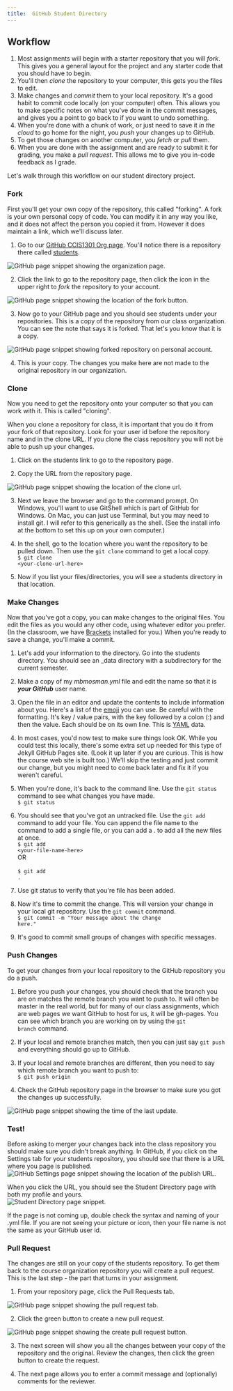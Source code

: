 ```yaml
---
title:  GitHub Student Directory
---
```

## Workflow

1. Most assignments will begin with a starter repository that you will *fork*.  This gives you a general layout for the project and any starter code that you should have to begin.  
2. You'll then *clone* the repository to your computer, this gets you the files to edit.
3. Make changes and *commit* them to your local repository.  It's a good habit to commit code locally (on your computer) often.  This allows you to make specific notes on what you've done in the commit messages, and gives you a point to go back to if you want to undo something.  
4. When you're done with a chunk of work, or just need to save it *in the cloud* to go home for the night, you *push* your changes up to GitHub.  
5. To get those changes on another computer, you *fetch* or *pull* them.  
6. When you are done with the assignment and are ready to submit it for grading, you make a *pull request*.  This allows me to give you in-code feedback as I  grade.  

Let's walk through this workflow on our student directory project.  

### Fork
First you'll get your own copy of the repository, this called "forking". A fork is your own personal copy of code.  You can modify it in any way you like, and it does not affect the person you copied it from.  However it does maintain a link, which we'll discuss later.

1. Go to our [GitHub CCIS1301 Org page](https://github.com/htc-ccis1301).  You'll notice there is a repository there called [students](https://github.com/htc-ccis1301/students).  
  <img src="../assets/images/s1/github_org_students.jpg" alt="GitHub page snippet showing the organization page.">

2. Click the link to go to the repository page, then click the icon in the upper right to *fork* the repository to your account.  
  <img src="../assets/images/s1/github_fork.jpg" alt="GitHub page snippet showing the location of the fork button.">

3. Now go to your GitHub page and you should see students under your repositories.  This is a copy of the repository from our class organization.  You can see the note that says it is forked.  That let's you know that it is a copy.
  <img src="../assets/images/s1/github_forked_students.jpg" alt="GitHub page snippet showing forked repository on personal account.">

4. This is *your* copy.  The changes you make here are not made to the original repository in our organization.  


### Clone
Now you need to get the repository onto your computer so that you can work with it.  This is called "cloning".  

<div class="alert alert-danger" role="alert">
When you clone a repository for class, it is important that you do it from your fork of that repository. Look for your user id before the repository name and in the clone URL. If you clone the class repository you will not be able to push up your changes.
</div>

1. Click on the students link to go to the repository page.

2. Copy the URL from the repository page.  
  <img src="../assets/images/s1/github_clone_url.png" alt="GitHub page snippet showing the location of the clone url.">

3. Next we leave the browser and go to the command prompt.  On Windows, you'll want to use  GitShell which is part of GitHub for Windows.  On Mac, you can just use Terminal, but you may need to install git.  I will refer to this generically as the shell.  (See the install info at the bottom to set this up on your own computer.)

4. In the shell, go to the location where you want the repository to be pulled down.  Then use the <code>git clone</code> command to get a local copy.<br><code>$ git clone &lt;your-clone-url-here&gt;</code>

5. Now if you list your files/directories, you will see a students directory in that location.


###  Make Changes
Now that you've got a copy, you can make changes to the original files.  You edit the files as you would any other code, using whatever editor you prefer.  (In the classroom, we have [Brackets](http://brackets.io/) installed for you.)  When you're ready to save a change, you'll make a commit.

1. Let's add your information to the directory.  Go into the students directory.  You should see an _data directory with a subdirectory for the current semester.  

2. Make a copy of my *mbmosman.yml* file and edit the name so that it is __*your GitHub*__ user name.

3. Open the file in an editor and update the contents to include information about you.  Here's a list of the [emoji](http://www.emoji-cheat-sheet.com/) you can use.  Be careful with the formatting.  It's key / value pairs, with the key followed by a colon (:) and then the value.  Each should be on its own line.  This is [YAML](http://www.yaml.org/start.html) data.

4. In most cases, you'd now test to make sure things look OK.  While you could test this locally, there's some extra set up needed for this type of Jekyll GitHub Pages site.  (Look it up later if you are curious.  This is how the course web site is built too.)  We'll skip the testing and just commit our change, but you might need to come back later and fix it if you weren't careful.

5. When you're done, it's back to the command line.  Use the <code>git status</code> command to see what changes you have made.<br><code>$ git status</code>

5. You should see that you've got an untracked file.  Use the <code>git add</code> command to add your file.  You can append the file name to the command to add a single file, or you can add a . to add all the new files at once.<br><code>$ git add &lt;your-file-name-here&gt;</code><br>OR<br><br><code>$ git add .</code>

6. Use git status to verify that you're file has been added.  

7. Now it's time to commit the change.  This will version your change in your local git repository.  Use the <code>git commit</code> command.<br><code>$ git commit -m "Your message about the change here."</code>

8.  It's good to commit small groups of changes with specific messages.

### Push Changes
To get your changes from your local repository to the GitHub repository you do a push.

1. Before you push your changes, you should check that the branch you are on matches the remote branch you want to push to. It will often be master in the real world, but for many of our class assignments, which are web pages we want GitHub to host for us, it will be gh-pages.  You can see which branch you are working on by using the <code>git branch</code> command.

2. If your local and remote branches match, then you can just say <code>git push</code> and everything should go up to GitHub.

3. If your local and remote branches are different, then you need to say which remote branch you want to push to:<br><code>$ git push origin <remote-branch-here></code>

4.  Check the GitHub repository page in the browser to make sure you got the changes up successfully.  
  <img src="../assets/images/s1/github_pushed_changes.jpg" alt="GitHub page snippet showing the time of the last update.">

### Test!
Before asking to merger your changes back into the class repository you should make sure you didn't break anything.  In GitHub, if you click on the Settings tab for your students repository, you should see that there is a URL where you page is published.
<img src="../assets/images/s1/github_test_changes.png" alt="GitHub Settings page snippet showing the location of the publish URL.">

When you click the URL, you should see the Student Directory page with both my profile and yours.  
<img src="../assets/images/s1/github_test_page.png" alt="Student Directory page snippet.">

If the page is not coming up, double check the syntax and naming of your .yml file.  If you are not seeing your picture or icon, then your file name is not the same as your GitHub user id.  


### Pull Request
The changes are still on your copy of the students repository.  To get them back to the course organization repository you will create a pull request.  This is the last step - the part that turns in your assignment.

1. From your repository page, click the Pull Requests tab.  
  <img src="../assets/images/s1/github_pullreq_tab.jpg" alt="GitHub page snippet showing the pull request tab.">

2. Click the green button to create a new pull request.
  <img src="../assets/images/s1/github_new_pullreq.jpg" alt="GitHub page snippet showing the create pull request button.">

3. The next screen will show you all the changes between your copy of the repository and the original.  Review the changes, then click the green button to create the request.

4. The next page allows you to enter a commit message and (optionally) comments for the reviewer.  
